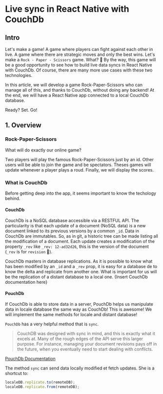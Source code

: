 # Live sync in React Native with CouchDb

## Intro

Let's make a game! A game where players can fight against each other in live. A game where there are strategic moves and only the best wins. Let's make a `Rock - Paper - Scissors` game. What? 🙂
By the way, this game will be a good opportunity to see how to build live data syncs in React Native with CouchDb. Of course, there are many more use cases with these two technologies.

In this article, we will develop a game Rock-Paper-Scissors who can manage all of this, and thanks to CouchDb, without doing any backend! At the end, we will have a React Native app connected to a local CouchDb database.

Ready? Set. Go!

## 1. Overview

### Rock-Paper-Scissors

What will do exactly our online game?

Two players will play the famous Rock-Paper-Scissors just by an id. Other users will be able to join the game and be spectators. Theses games will update whenever a player plays a roud. Finally, we will display the scores.

### What is CouchDb

Before getting deep into the app, it seems important to know the techology behind.

#### CouchDb

CouchDb is a NoSQL database accessible via a RESTFUL API. The particularity is that each update of a document (NoSQL data) is a new document linked to its previous versions by a common `_id`. Data in CouchDb are immutables. So, as in git, a historic tree can be made listing all the modification of a document. Each update creates a modification of the property `_rev` like `_rev: 12-ad32d26`, this is the version of the document (`_rev` is for `revision` 🤫).

CouchDb masters in database replications. As it is possible to know what has been modified by an `_id` and a `_rev` prop, it is easy for a database de to know the delta and replicate from another one. What is important for us will be the replication of a distant database to a local one.
{Insert CouchDb documentation here}

#### PouchDb

If CouchDb is able to store data in a server, PouchDb helps us manipulate data in locale database the same way as CouchDb! This is awesome! We will implement the same methods for locale and distant database!

`PouchDb` has a very helpful method that is `sync`.

> CouchDB was designed with sync in mind, and this is exactly what it excels at. Many of the rough edges of the API serve this larger purpose. For instance, managing your document revisions pays off in the future, when you eventually need to start dealing with conflicts.

[PouchDb Documentation](https://pouchdb.com/guides/replication.html)

The method `sync` can send data locally modified et fetch updates. She is a shortcut to:

```js
localeDB.replicate.to(remoteDB);
localeDB.replicate.from(remoteDB);
```
